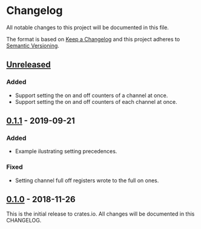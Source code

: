 # Changelog

All notable changes to this project will be documented in this file.

The format is based on [Keep a Changelog](http://keepachangelog.com/en/1.0.0/)
and this project adheres to [Semantic Versioning](http://semver.org/spec/v2.0.0.html).

## [Unreleased]

### Added
- Support setting the on and off counters of a channel at once.
- Support setting the on and off counters of each channel at once.

## [0.1.1] - 2019-09-21

### Added
- Example ilustrating setting precedences.

### Fixed
- Setting channel full off registers wrote to the full on ones.

## [0.1.0] - 2018-11-26

This is the initial release to crates.io. All changes will be documented in this CHANGELOG.

[Unreleased]: https://github.com/eldruin/pwm-pca9685-rs/compare/v0.1.1...HEAD
[0.1.1]: https://github.com/eldruin/pwm-pca9685-rs/compare/v0.1.0...v0.1.1
[0.1.0]: https://github.com/eldruin/pwm-pca9685-rs/releases/tag/v0.1.0
